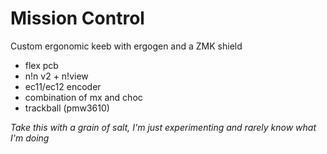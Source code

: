 # Mission Control
Custom ergonomic keeb with ergogen and a ZMK shield
- flex pcb
- n!n v2 + n!view
- ec11/ec12 encoder
- combination of mx and choc
- trackball (pmw3610)


*Take this with a grain of salt, I'm just experimenting and rarely know what I'm doing*
